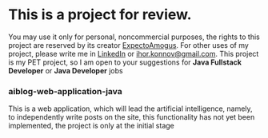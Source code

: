 # This is a project for review.
You may use it only for personal, noncommercial purposes, the rights to this project are reserved by its creator [ExpectoAmogus](https://github.com/ExpectoAmogus).
For other uses of my project, please write me in [LinkedIn](https://www.linkedin.com/in/ihor-konnov-b27560253/) or ihor.konnov@gmail.com. 
This project is my PET project, so I am open to your suggestions for **Java Fullstack Developer** or **Java Developer** jobs


### aiblog-web-application-java
This is a web application, which will lead the artificial intelligence, namely, to independently write posts on the site, this functionality has not yet been implemented, the project is only at the initial stage
